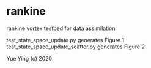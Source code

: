 # rankine
rankine vortex testbed for data assimilation

  test\_state\_space\_update.py generates Figure 1
  test\_state\_space\_update\_scatter.py generates Figure 2


Yue Ying (c) 2020
